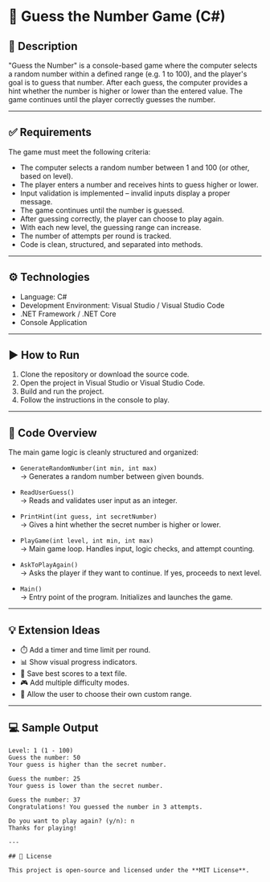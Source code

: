 # 🎯 Guess the Number Game (C#)

## 📝 Description

"Guess the Number" is a console-based game where the computer selects a random number within a defined range (e.g. 1 to 100), and the player's goal is to guess that number. After each guess, the computer provides a hint whether the number is higher or lower than the entered value. The game continues until the player correctly guesses the number.

---

## ✅ Requirements

The game must meet the following criteria:

- The computer selects a random number between 1 and 100 (or other, based on level).
- The player enters a number and receives hints to guess higher or lower.
- Input validation is implemented – invalid inputs display a proper message.
- The game continues until the number is guessed.
- After guessing correctly, the player can choose to play again.
- With each new level, the guessing range can increase.
- The number of attempts per round is tracked.
- Code is clean, structured, and separated into methods.

---

## ⚙️ Technologies

- Language: C#
- Development Environment: Visual Studio / Visual Studio Code
- .NET Framework / .NET Core
- Console Application

---

## ▶️ How to Run

1. Clone the repository or download the source code.
2. Open the project in Visual Studio or Visual Studio Code.
3. Build and run the project.
4. Follow the instructions in the console to play.

---

## 📂 Code Overview

The main game logic is cleanly structured and organized:

- `GenerateRandomNumber(int min, int max)`  
  → Generates a random number between given bounds.

- `ReadUserGuess()`  
  → Reads and validates user input as an integer.

- `PrintHint(int guess, int secretNumber)`  
  → Gives a hint whether the secret number is higher or lower.

- `PlayGame(int level, int min, int max)`  
  → Main game loop. Handles input, logic checks, and attempt counting.

- `AskToPlayAgain()`  
  → Asks the player if they want to continue. If yes, proceeds to next level.

- `Main()`  
  → Entry point of the program. Initializes and launches the game.

---

## 💡 Extension Ideas

- ⏱️ Add a timer and time limit per round.  
- 📊 Show visual progress indicators.  
- 💾 Save best scores to a text file.  
- 🎮 Add multiple difficulty modes.  
- 🔧 Allow the user to choose their own custom range.  

---

## 💻 Sample Output

```text
Level: 1 (1 - 100)
Guess the number: 50
Your guess is higher than the secret number.

Guess the number: 25
Your guess is lower than the secret number.

Guess the number: 37
Congratulations! You guessed the number in 3 attempts.

Do you want to play again? (y/n): n
Thanks for playing!

---

## 📄 License

This project is open-source and licensed under the **MIT License**.
